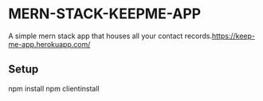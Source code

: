 # MERN-STACK-KEEPME-APP
A simple mern stack app that houses all your contact records.https://keep-me-app.herokuapp.com/

## Setup
npm install
npm clientinstall

